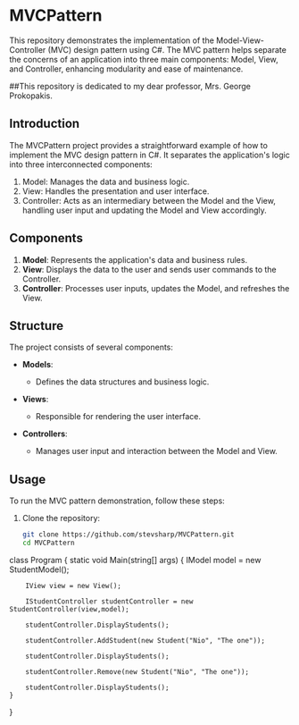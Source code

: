 # MVCPattern

This repository demonstrates the implementation of the Model-View-Controller (MVC) design pattern using C#. The MVC pattern helps separate the concerns of an application into three main components: Model, View, and Controller, enhancing modularity and ease of maintenance.

##This repository is dedicated to my dear professor, Mrs. George Prokopakis.

## Introduction

The MVCPattern project provides a straightforward example of how to implement the MVC design pattern in C#. It separates the application's logic into three interconnected components:
1. Model: Manages the data and business logic.
2. View: Handles the presentation and user interface.
3. Controller: Acts as an intermediary between the Model and the View, handling user input and updating the Model and View accordingly.

## Components

1. **Model**: Represents the application's data and business rules.
2. **View**: Displays the data to the user and sends user commands to the Controller.
3. **Controller**: Processes user inputs, updates the Model, and refreshes the View.

## Structure

The project consists of several components:

- **Models**:
  - Defines the data structures and business logic.

- **Views**:
  - Responsible for rendering the user interface.

- **Controllers**:
  - Manages user input and interaction between the Model and View.


## Usage

To run the MVC pattern demonstration, follow these steps:

1. Clone the repository:
   ```sh
   git clone https://github.com/stevsharp/MVCPattern.git
   cd MVCPattern

class Program
{
    static void Main(string[] args)
    {
        IModel model = new StudentModel();

        IView view = new View();
    
        IStudentController studentController = new StudentController(view,model);
    
        studentController.DisplayStudents();
    
        studentController.AddStudent(new Student("Nio", "The one"));
    
        studentController.DisplayStudents();
    
        studentController.Remove(new Student("Nio", "The one"));
    
        studentController.DisplayStudents();
    }
}

